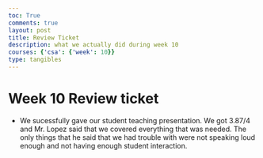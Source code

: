 ```yaml
---
toc: True
comments: true
layout: post
title: Review Ticket
description: what we actually did during week 10
courses: {'csa': {'week': 10}}
type: tangibles
---
```


# Week 10 Review ticket
- We sucessfully gave our student teaching presentation. We got 3.87/4 and Mr. Lopez said that we covered everything that was needed. The only things that he said that we had trouble with were not speaking loud enough and not having enough student interaction. 